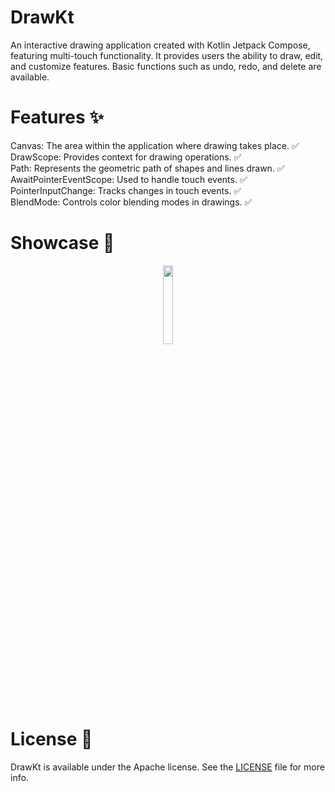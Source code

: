 # DrawKt
An interactive drawing application created with Kotlin Jetpack Compose, featuring multi-touch functionality. It provides users the ability to draw, edit, and customize features. Basic functions such as undo, redo, and delete are available.
# Features ✨
Canvas: The area within the application where drawing takes place. ✅<br/>
DrawScope: Provides context for drawing operations. ✅<br/>
Path: Represents the geometric path of shapes and lines drawn. ✅<br/>
AwaitPointerEventScope: Used to handle touch events. ✅<br/>
PointerInputChange: Tracks changes in touch events. ✅<br/>
BlendMode: Controls color blending modes in drawings. ✅<br/>

# Showcase 🚀 

<p align="center">

  <img src="https://github.com/ahmetufan/DrawKt/assets/100429928/c2cef615-9e32-4ef0-a40b-3544ce40e35b" width="18%" />

</p>


# License  :page_with_curl:<br/>
DrawKt is available under the Apache  license. See the [LICENSE](https://github.com/ahmetufan/DrawKt/blob/master/LICENSE) file for more info.





